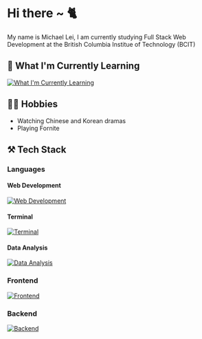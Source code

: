 # Hi there ~ 🐈
My name is Michael Lei, I am currently studying Full Stack Web Development at the British Columbia Institue of Technology (BCIT)

## 🤯 What I'm Currently Learning
[![What I'm Currently Learning](https://skillicons.dev/icons?i=ts,mysql,mongodb,deno,php,react,vue,svelte)](https://skillicons.dev)

## 👨‍💻 Hobbies
- Watching Chinese and Korean dramas
- Playing Fornite

## ⚒️ Tech Stack
### Languages
#### Web Development
[![Web Development](https://skillicons.dev/icons?i=html,css,javascript)](https://skillicons.dev)
#### Terminal
[![Terminal](https://skillicons.dev/icons?i=bash,powershell)](https://skillicons.dev)
#### Data Analysis
[![Data Analysis](https://skillicons.dev/icons?i=py,r)](https://skillicons.dev)
### Frontend
[![Frontend](https://skillicons.dev/icons?i=bootstrap,sass,ps,ai,figma)](https://skillicons.dev)
### Backend
[![Backend](https://skillicons.dev/icons?i=nodejs,express,pug)](https://skillicons.dev)

<!--
**michaeleii/michaeleii** is a ✨ _special_ ✨ repository because its `README.md` (this file) appears on your GitHub profile.

Here are some ideas to get you started:

- 🔭 I’m currently working on ...
- 🌱 I’m currently learning ...
- 👯 I’m looking to collaborate on ...
- 🤔 I’m looking for help with ...
- 💬 Ask me about ...
- 📫 How to reach me: ...
- 😄 Pronouns: ...
- ⚡ Fun fact: ...
-->
